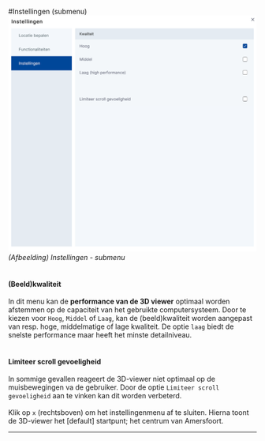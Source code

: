 #Instellingen (submenu)
![Building Blocks](../handleiding/imgs/instellingen.sub.png)
_(Afbeelding) Instellingen - submenu_  
<br>
#### **(Beeld)kwaliteit**   
In dit menu kan de **performance van de 3D viewer** optimaal worden afstemmen op de capaciteit van het gebruikte computersysteem. Door te kiezen voor `Hoog`, `Middel` of `Laag`, kan de (beeld)kwaliteit worden aangepast van resp. hoge, middelmatige of lage kwaliteit. De optie `laag` biedt de snelste performance maar heeft het minste detailniveau.  
<br> 
#### **Limiteer scroll gevoeligheid**  
In sommige gevallen reageert de 3D-viewer niet optimaal op de muisbewegingen va de gebruiker. Door de optie `Limiteer scroll gevoeligheid` aan te vinken kan dit worden verbeterd.  
<br>
Klik op `x` (rechtsboven) om het instellingenmenu af te sluiten. Hierna toont de 3D-viewer het [default] startpunt; het centrum van Amersfoort.

---